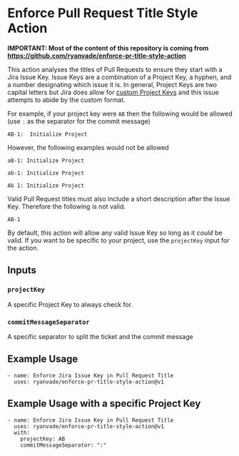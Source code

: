 # Enforce Pull Request Title Style Action

**IMPORTANT: Most of the content of this repository is coming from https://github.com/ryanvade/enforce-pr-title-style-action**

This action analyses the titles of Pull Requests to ensure they start with a Jira Issue Key.  Issue Keys are a combination of a Project Key, a hyphen, and a number designating which issue it is.  In general, Project Keys are two capital letters but Jira does allow for [custom Project Keys](https://confluence.atlassian.com/adminjiraserver/changing-the-project-key-format-938847081.html) and this issue attempts to abide by the custom format. 

For example, if your project key were `AB` then the following would be allowed (use `:` as the separator for the commit message)

```
AB-1:  Initialize Project
```

However, the following examples would not be allowed

```
aB-1: Initialize Project
```

```
ab-1: Initialize Project
```

```
Ab 1: Initialize Project
```

Valid Pull Request titles must also include a short description after the Issue Key. Therefore the following is not valid. 

```
AB-1
```

By default, this action will allow any valid Issue Key so long as it *could* be valid. If you want to be specific to your project, use the `projectKey` input for the action. 

## Inputs

### `projectKey`

A specific Project Key to always check for. 

### `commitMessageSeparator`

A specific separator to split the ticket and the commit message

## Example Usage

```
- name: Enforce Jira Issue Key in Pull Request Title
  uses: ryanvade/enforce-pr-title-style-action@v1
```

## Example Usage with a specific Project Key

```
- name: Enforce Jira Issue Key in Pull Request Title
  uses: ryanvade/enforce-pr-title-style-action@v1
  with:
    projectKey: AB
    commitMessageSeparator: ":"
```